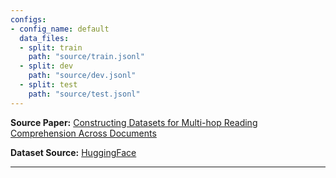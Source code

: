 ```yaml
---
configs:
- config_name: default
  data_files:
  - split: train
    path: "source/train.jsonl"
  - split: dev
    path: "source/dev.jsonl"
  - split: test
    path: "source/test.jsonl"
---
```


**Source Paper:** [Constructing Datasets for Multi-hop Reading Comprehension Across Documents](https://arxiv.org/abs/1710.06481)

**Dataset Source:** [HuggingFace](https://huggingface.co/datasets/QAngaroo/med_hop)

---